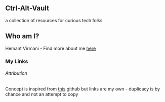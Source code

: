 ## Ctrl-Alt-Vault

a collection of resources for curious tech folks 


## Who am I?

Hemant Virmani - Find more about me [here](https://hemantvirmani.github.io)


### My Links



###### Attribution
Concept is inspired from [this](https://github.com/charlax/professional-programming) github but links are my own - duplicacy is by chance and not an attempt to copy 
